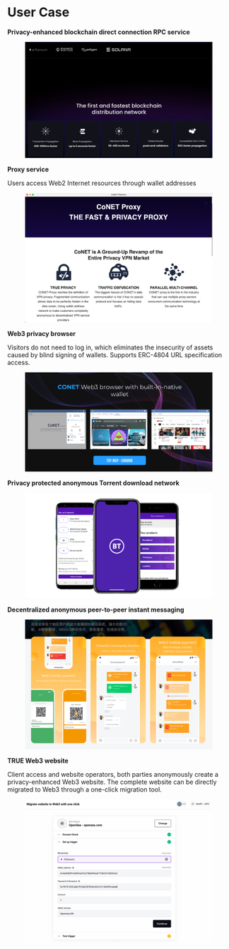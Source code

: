 # User Case

**Privacy-enhanced blockchain direct connection RPC service**

<figure><img src=".gitbook/assets/image (1) (1).png" alt=""><figcaption></figcaption></figure>

**Proxy service**

Users access Web2 Internet resources through wallet addresses

<figure><img src=".gitbook/assets/image (2).png" alt=""><figcaption></figcaption></figure>

**Web3 privacy browser**

Visitors do not need to log in, which eliminates the insecurity of assets caused by blind signing of wallets. Supports ERC-4804 URL specification access.

<figure><img src=".gitbook/assets/image (3).png" alt=""><figcaption></figcaption></figure>

**Privacy protected anonymous Torrent download network**

<figure><img src=".gitbook/assets/image (4).png" alt=""><figcaption></figcaption></figure>

**Decentralized anonymous peer-to-peer instant messaging**

<figure><img src=".gitbook/assets/image (5).png" alt=""><figcaption></figcaption></figure>

**TRUE Web3 website**

Client access and website operators, both parties anonymously create a privacy-enhanced Web3 website. The complete website can be directly migrated to Web3 through a one-click migration tool.

<figure><img src=".gitbook/assets/image (6).png" alt=""><figcaption></figcaption></figure>
